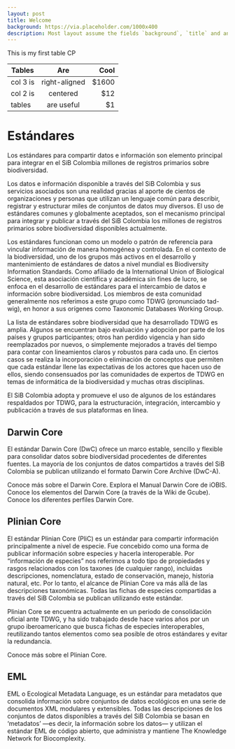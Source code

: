 ```yaml
---
layout: post
title: Welcome
background: https://via.placeholder.com/1000x400
description: Most layout assume the fields `background`, `title` and an optional `description`
---
```

This is my first table CP

| Tables        | Are           | Cool  |
| ------------- |:-------------:| -----:|
| col 3 is      | right-aligned | $1600 |
| col 2 is      | centered      | $12   |
| tables        | are useful    | $1    |


# Estándares
Los estándares para compartir datos e información son elemento principal para integrar en el SiB Colombia millones de registros primarios sobre biodiversidad.


Los datos e información disponible a través del SiB Colombia y sus servicios asociados son una realidad gracias al aporte de cientos de organizaciones y personas que utilizan un lenguaje común para describir, registrar y estructurar miles de conjuntos de datos muy diversos. El uso de estándares comunes y globalmente aceptados, son el mecanismo principal para integrar y publicar a través del SiB Colombia los millones de registros primarios sobre biodiversidad disponibles actualmente.

Los estándares funcionan como un modelo o patrón de referencia para vincular información de manera homogénea y controlada. En el contexto de la biodiversidad, uno de los grupos más activos en el desarrollo y mantenimiento de estándares de datos a nivel mundial es Biodiversity Information Standards. Como afiliado de la International Union of Biological Science, esta asociación científica y académica sin fines de lucro, se enfoca en el desarrollo de estándares para el intercambio de datos e información sobre biodiversidad. Los miembros de esta comunidad generalmente nos referimos a este grupo como TDWG (pronunciado tad-wig), en honor a sus orígenes como Taxonomic Databases Working Group.

La lista de estándares sobre biodiversidad que ha desarrollado TDWG es amplia. Algunos se encuentran bajo evaluación y adopción por parte de los países y grupos participantes; otros han perdido vigencia y han sido reemplazados por nuevos, o simplemente mejorados a través del tiempo para contar con lineamientos claros y robustos para cada uno. En ciertos casos se realiza la incorporación o eliminación de conceptos que permiten que cada estándar llene las expectativas de los actores que hacen uso de ellos, siendo consensuados por las comunidades de expertos de TDWG en temas de informática de la biodiversidad y muchas otras disciplinas.

El SiB Colombia adopta y promueve el uso de algunos de los estándares respaldados por TDWG, para la estructuración, integración, intercambio y publicación a través de sus plataformas en línea.

## Darwin Core
El estándar Darwin Core (DwC) ofrece un marco estable, sencillo y flexible para consolidar datos sobre biodiversidad procedentes de diferentes fuentes. La mayoría de los conjuntos de datos compartidos a través del SiB Colombia se publican utilizando el formato Darwin Core Archive (DwC-A).

Conoce más sobre el Darwin Core.
Explora el Manual Darwin Core de iOBIS.
Conoce los elementos del Darwin Core (a través de la Wiki de Gcube).
Conoce los diferentes perfiles Darwin Core.
## Plinian Core
El estándar Plinian Core (PliC) es un estándar para compartir información principalmente a nivel de especie. Fue concebido como una forma de publicar información sobre especies y hacerla interoperable. Por “información de especies” nos referimos a todo tipo de propiedades y rasgos relacionados con los taxones (de cualquier rango), incluidas descripciones, nomenclatura, estado de conservación, manejo, historia natural, etc. Por lo tanto, el alcance de Plinian Core va más allá de las descripciones taxonómicas. Todas las fichas de especies compartidas a través del SiB Colombia se publican utilizando este estándar.

Plinian Core se encuentra actualmente en un periodo de consolidación oficial ante TDWG, y ha sido trabajado desde hace varios años por un grupo iberoamericano que busca fichas de especies interoperables, reutilizando tantos elementos como sea posible de otros estándares y evitar la redundancia.

Conoce más sobre el Plinian Core.
## EML
EML o Ecological Metadata Language, es un estándar para metadatos que consolida información sobre conjuntos de datos ecológicos en una serie de documentos XML modulares y extensibles. Todas las descripciones de los conjuntos de datos disponibles a través del SiB Colombia se basan en ‘metadatos’ —es decir, la información sobre los datos— y utilizan el estándar EML de código abierto, que administra y mantiene The Knowledge Network for Biocomplexity.

 
